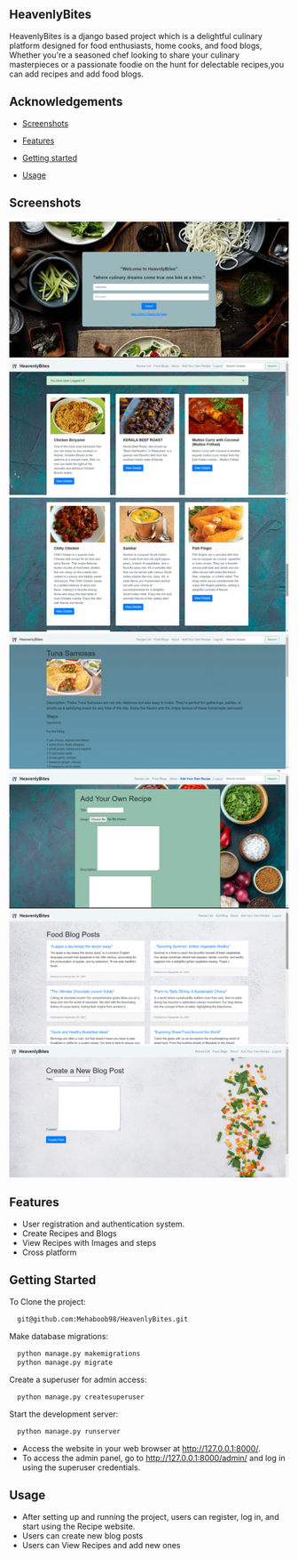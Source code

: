 
## HeavenlyBites

HeavenlyBites is a django based project which is a  delightful culinary platform designed for food enthusiasts, home cooks, and food blogs, Whether you're a seasoned chef looking to share your culinary masterpieces or a passionate foodie on the hunt for delectable recipes,you can add recipes and add food blogs.


## Acknowledgements

 - [Screenshots](#screenshots)

 - [Features](#features)
   
 - [Getting started](#getting_started)
   
- [Usage](#usage)


## Screenshots

![App Screenshot](https://github.com/Mehaboob98/HeavenlyBites/blob/main/screenshots/project%208.png?raw=true)
![App Screenshot](https://github.com/Mehaboob98/HeavenlyBites/blob/main/screenshots/project%206.png?raw=true)
![App Screenshot](https://github.com/Mehaboob98/HeavenlyBites/blob/main/screenshots/project%205.png?raw=true)
![App Screenshot](https://github.com/Mehaboob98/HeavenlyBites/blob/main/screenshots/project%204.png?raw=true)
![App Screenshot](https://github.com/Mehaboob98/HeavenlyBites/blob/main/screenshots/project%203.png?raw=true)
![App Screenshot](https://github.com/Mehaboob98/HeavenlyBites/blob/main/screenshots/project%202.png?raw=true)
![App Screenshot](https://github.com/Mehaboob98/HeavenlyBites/blob/main/screenshots/project%201.png?raw=true)





## Features

- User registration and authentication system.
- Create Recipes and Blogs
- View Recipes with Images and steps
- Cross platform



## Getting Started

To Clone the project:

```bash
  git@github.com:Mehaboob98/HeavenlyBites.git
```
Make database migrations:

```bash
  python manage.py makemigrations
  python manage.py migrate
```
Create a superuser for admin access:

```bash
  python manage.py createsuperuser
```
Start the development server:

```bash
  python manage.py runserver
```

- Access the website in your web browser at http://127.0.0.1:8000/.
- To access the admin panel, go to http://127.0.0.1:8000/admin/ and log in using the superuser credentials.

## Usage
- After setting up and running the project, users can register, log in, and start using the Recipe website.
- Users can create new blog posts
- Users can View Recipes and add new ones
